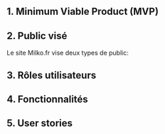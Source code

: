 ## 1. Minimum Viable Product (MVP)

## 2. Public visé 

Le site Milko.fr vise deux types de public: 


## 3. Rôles utilisateurs


## 4. Fonctionnalités 

## 5. User stories 
